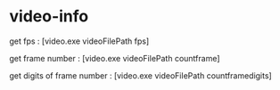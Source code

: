 # video-info

get fps : [video.exe videoFilePath fps]

get frame number : [video.exe videoFilePath countframe]

get digits of frame number : [video.exe videoFilePath countframedigits]



